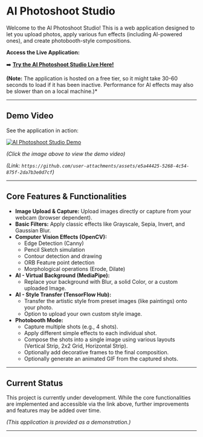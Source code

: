 # AI Photoshoot Studio

Welcome to the AI Photoshoot Studio! This is a web application designed to let you upload photos, apply various fun effects (including AI-powered ones), and create photobooth-style compositions.

**Access the Live Application:**

➡️ [**Try the AI Photoshoot Studio Live Here!**](https://ai-photoshoot-studio-cloud.onrender.com/)

**(Note:** The application is hosted on a free tier, so it might take 30-60 seconds to load if it has been inactive. Performance for AI effects may also be slower than on a local machine.)*

---

## Demo Video

See the application in action:

[![AI Photoshoot Studio Demo](https://img.youtube.com/vi/YOUR_VIDEO_ID/0.jpg)](https://github.com/user-attachments/assets/e5a44425-5268-4c54-875f-2da7b3e0d7cf)

*(Click the image above to view the demo video)*

*(Link: `https://github.com/user-attachments/assets/e5a44425-5268-4c54-875f-2da7b3e0d7cf`)*

---

## Core Features & Functionalities

* **Image Upload & Capture:** Upload images directly or capture from your webcam (browser dependent).
* **Basic Filters:** Apply classic effects like Grayscale, Sepia, Invert, and Gaussian Blur.
* **Computer Vision Effects (OpenCV):**
    * Edge Detection (Canny)
    * Pencil Sketch simulation
    * Contour detection and drawing
    * ORB Feature point detection
    * Morphological operations (Erode, Dilate)
* **AI - Virtual Background (MediaPipe):**
    * Replace your background with Blur, a solid Color, or a custom uploaded Image.
* **AI - Style Transfer (TensorFlow Hub):**
    * Transfer the artistic style from preset images (like paintings) onto your photo.
    * Option to upload your own custom style image.
* **Photobooth Mode:**
    * Capture multiple shots (e.g., 4 shots).
    * Apply different simple effects to each individual shot.
    * Compose the shots into a single image using various layouts (Vertical Strip, 2x2 Grid, Horizontal Strip).
    * Optionally add decorative frames to the final composition.
    * Optionally generate an animated GIF from the captured shots.

---
## Current Status

This project is currently under development. While the core functionalities are implemented and accessible via the link above, further improvements and features may be added over time.

*(This application is provided as a demonstration.)*

---
